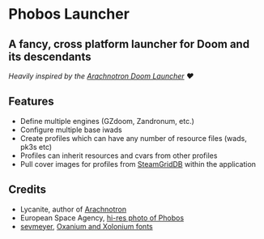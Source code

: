 # Phobos Launcher

## A fancy, cross platform launcher for Doom and its descendants

*Heavily inspired by the [Arachnotron Doom Launcher](https://nephrite.uk/arachnotron) ❤️*

## Features

- Define multiple engines (GZdoom, Zandronum, etc.)
- Configure multiple base iwads
- Create profiles which can have any number of resource files (wads, pk3s etc)
- Profiles can inherit resources and cvars from other profiles
- Pull cover images for profiles from [SteamGridDB](https://www.steamgriddb.com/projects/grid-and-tear) within the application

## Credits

- Lycanite, author of [Arachnotron](https://nephrite.uk/arachnotron)
- European Space Agency, [hi-res photo of Phobos](https://www.esa.int/Science_Exploration/Space_Science/Mars_Express/Martian_moon_Phobos_in_detail)
- [sevmeyer](https://github.com/sevmeyer), [Oxanium and Xolonium fonts](https://sev.dev/fonts/)